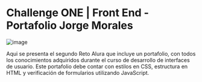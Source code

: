 # Challenge ONE | Front End -  Portafolio Jorge Morales

![image](https://user-images.githubusercontent.com/112031393/229985533-af3171de-1ba6-4459-b157-5c9ddddeb6c3.png)

Aqui se presenta el segundo Reto Alura que incluye un portafolio, con todos los conocimientos adquiridos durante el curso de desarrollo de interfaces de usuario. Este portafolio debe contar con estilos en CSS, estructura en HTML y verificación de formularios utilizando JavaScript.

